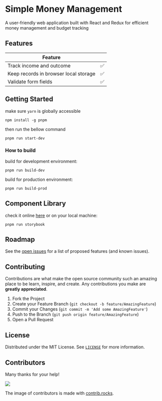 # Simple Money Management

A user-friendly web application built with React and Redux for efficient money management and budget tracking

## Features

| Feature                               |     |
| ------------------------------------- | --- |
| Track income and outcome              | ✅  |
| Keep records in browser local storage | ✅  |
| Validate form fields                  | ✅  |

## Getting Started

make sure `yarn` is globally accessible

```
npm install -g pnpm
```

then run the bellow command

```
pnpm run start-dev
```

### How to build

build for development environment:

```
pnpm run build-dev
```

build for production environment:

```
pnpm run build-prod
```

## Component Library

check it online [here](https://mahdikhashan.github.io/simple-money-management/) or on your local machine:

```
pnpm run storybook
```

## Roadmap

See the [open issues](https://github.com/jihchi/dify/issues) for a list of proposed features (and known issues).

## Contributing

Contributions are what make the open source community such an amazing place to be learn, inspire, and create. Any contributions you make are **greatly appreciated**.

1. Fork the Project
2. Create your Feature Branch (`git checkout -b feature/AmazingFeature`)
3. Commit your Changes (`git commit -m 'Add some AmazingFeature'`)
4. Push to the Branch (`git push origin feature/AmazingFeature`)
5. Open a Pull Request

## License

Distributed under the MIT License. See [`LICENSE`](./LICENSE.md) for more information.

## Contributors

Many thanks for your help!

<a href="https://github.com/jihchi/dify/graphs/contributors">
  <img src="https://contrib.rocks/image?repo=mahdikhashan/99-minutes-emails" />
</a>

The image of contributors is made with [contrib.rocks](https://contrib.rocks).
